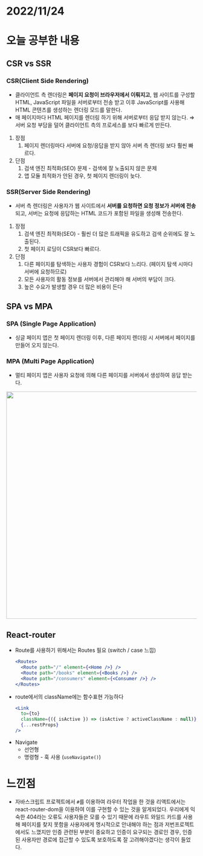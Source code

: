 # 2022/11/24

# 오늘 공부한 내용

## CSR vs SSR

### CSR(Client Side Rendering)

- 클라이언트 측 렌더링은 **페이지 요청이 브라우저에서 이뤄지고**, 웹 사이트를 구성할 HTML, JavaScript 파일을 서버로부터 전송 받고 이후 JavaScript를 사용해 HTML 콘텐츠를 생성하는 렌더링 모드를 말한다.
- 매 페이지마다 HTML 페이지를 렌더링 하기 위해 서버로부터 응답 받지 않는다.
  ⇒ 서버 요청 부담을 덜어 클라이언트 측의 프로세스를 보다 빠르게 만든다.

1. 장점
   1. 페이지 렌더링마다 서버에 요청/응답을 받지 않아 서버 측 렌더링 보다 훨씬 빠르다.
2. 단점
   1. 검색 엔진 최적화(SEO) 문제 - 검색에 잘 노출되지 않은 문제
   2. 앱 모듈 최적화가 안된 경우, 첫 페이지 렌더링이 늦다.

### SSR(Server Side Rendering)

- 서버 측 렌더링은 사용자가 웹 사이트에서 **서버를 요청하면 요청 정보가 서버에 전송**되고, 서버는 요청에 응답하는 HTML 코드가 포함된 파일을 생성해 전송한다.

1. 장점
   1. 검색 엔진 최적화(SEO) - 훨씬 더 많은 트래픽을 유도하고 검색 순위에도 잘 노출된다.
   2. 첫 페이지 로딩이 CSR보다 빠르다.
2. 단점
   1. 다른 페이지를 탐색하는 사용자 경험이 CSR보다 느리다. (페이지 탐색 시마다 서버에 요청하므로)
   2. 모든 사용자의 활동 정보를 서버에서 관리해야 해 서버의 부담이 크다.
   3. 높은 수요가 발생할 경우 더 많은 비용이 든다

## SPA vs MPA

### SPA (Single Page Application)

- 싱글 페이지 앱은 첫 페이지 렌더링 이후, 다른 페이지 렌더링 시 서버에서 페이지를 만들어 오지 않는다.

### MPA (Multi Page Application)

- 멀티 페이지 앱은 사용자 요청에 의해 다른 페이지를 서버에서 생성하여 응답 받는다.

<img src="/2022-11-24-images/Untitled.png" width="600">

## React-router

- Route를 사용하기 위해서는 Routes 필요 (switch / case 느낌)
  ```jsx
  <Routes>
    <Route path="/" element={<Home />} />
    <Route path="/books" element={<Books />} />
    <Route path="/consumers" element={<Consumer />} />
  </Routes>
  ```
- route에서의 className에는 함수표현 가능하다
  ```jsx
  <Link
    to={to}
    className={({ isActive }) => (isActive ? activeClassName : null)}
    {...restProps}
  />
  ```
- Navigate
  - 선언형
  - 명령형 - 훅 사용 (`useNavigate()`)

# 느낀점

- 자바스크립트 프로젝트에서 `#`를 이용하여 라우터 작업을 한 것을 리액트에서는 react-router-dom을 이용하여 이를 구현할 수 있는 것을 알게되었다. 우리에게 익숙한 404라는 오류도 사용자들은 모를 수 있기 때문에 라우트 와일드 카드를 사용해 페이지를 찾지 못함을 사용자에게 명시적으로 안내해야 하는 점과 저번프로젝트에서도 느꼈지만 인증 관련된 부분이 중요하고 인증이 요구되는 경로인 경우, 인증된 사용자만 경로에 접근할 수 있도록 보호하도록 잘 고려해야겠다는 생각이 들었다.
